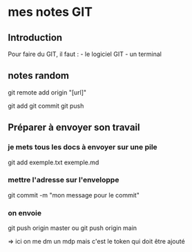 
# mes notes GIT

## Introduction
Pour faire du GIT, il faut :
        - le logiciel GIT
        - un terminal

## notes random 

git remote add origin "[url]"

git add
git commit
git push


## Préparer à envoyer son travail

### je mets tous les docs à envoyer sur une pile
git add exemple.txt exemple.md 

### mettre l'adresse sur l'enveloppe 
git commit -m "mon message pour le commit"

### on envoie 
git push origin master 
ou 
git push origin main

=> ici on me dm un mdp mais c'est le token qui doit être ajouté
